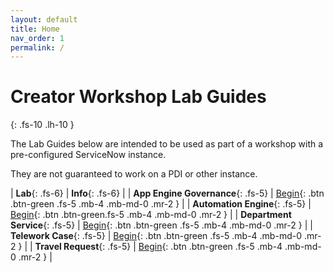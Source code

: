 ```yaml
---
layout: default
title: Home
nav_order: 1
permalink: /
---
```


# Creator Workshop Lab Guides
{: .fs-10 .lh-10 }

The Lab Guides below are intended to be used as part of a workshop with a pre-configured ServiceNow instance. 

They are not guaranteed to work on a PDI or other instance. 

| **Lab**{: .fs-6} | **Info**{: .fs-6} |
| **App Engine Governance**{: .fs-5} | [Begin][GovernanceLab]{: .btn .btn-green .fs-5 .mb-4 .mb-md-0 .mr-2 } |
| **Automation Engine**{: .fs-5} | [Begin][Auto Engine Overview Labs]{: .btn .btn-green.fs-5 .mb-4 .mb-md-0 .mr-2 } |
| **Department Service**{: .fs-5} | [Begin][DeptSvcLab]{: .btn .btn-green .fs-5 .mb-4 .mb-md-0 .mr-2 } |
| **Telework Case**{: .fs-5} | [Begin][TeleworkLab]{: .btn .btn-green .fs-5 .mb-4 .mb-md-0 .mr-2 } |
| **Travel Request**{: .fs-5} | [Begin][TravelRequestLab]{: .btn .btn-green .fs-5 .mb-4 .mb-md-0 .mr-2 } |


[Auto Engine Overview Labs]: /docs/lab_autoengine
[DeptSvcLab]: https://creatorworkflowsnow.github.io/lab_deptsvc/
[GovernanceLab]: https://creatorworkflowsnow.github.io/lab_aemc/
[TeleworkLab]: /docs/lab_telework/
[TravelRequestLab]: /docs/lab_travelrequest/